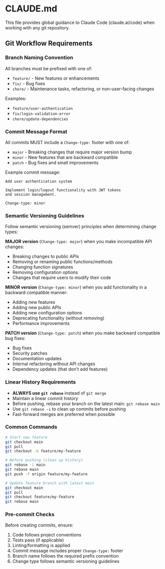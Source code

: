 # CLAUDE.md

This file provides global guidance to Claude Code (claude.ai/code) when working with any git repository.

## Git Workflow Requirements

### Branch Naming Convention
All branches must be prefixed with one of:
- `feature/` - New features or enhancements
- `fix/` - Bug fixes
- `chore/` - Maintenance tasks, refactoring, or non-user-facing changes

Examples:
- `feature/user-authentication`
- `fix/login-validation-error`
- `chore/update-dependencies`

### Commit Message Format
All commits MUST include a `Change-type:` footer with one of:
- `major` - Breaking changes that require major version bump
- `minor` - New features that are backward compatible
- `patch` - Bug fixes and small improvements

Example commit message:
```
Add user authentication system

Implement login/logout functionality with JWT tokens
and session management.

Change-type: minor
```

### Semantic Versioning Guidelines
Follow semantic versioning (semver) principles when determining change types:

**MAJOR version** (`Change-type: major`) when you make incompatible API changes:
- Breaking changes to public APIs
- Removing or renaming public functions/methods
- Changing function signatures
- Removing configuration options
- Changes that require users to modify their code

**MINOR version** (`Change-type: minor`) when you add functionality in a backward compatible manner:
- Adding new features
- Adding new public APIs
- Adding new configuration options
- Deprecating functionality (without removing)
- Performance improvements

**PATCH version** (`Change-type: patch`) when you make backward compatible bug fixes:
- Bug fixes
- Security patches
- Documentation updates
- Internal refactoring without API changes
- Dependency updates (that don't add features)

### Linear History Requirements
- **ALWAYS use `git rebase`** instead of `git merge`
- Maintain a linear commit history
- Before pushing, rebase your branch on the latest main: `git rebase main`
- Use `git rebase -i` to clean up commits before pushing
- Fast-forward merges are preferred when possible

### Common Commands
```bash
# Start new feature
git checkout main
git pull
git checkout -b feature/my-feature

# Before pushing (clean up history)
git rebase -i main
git rebase main
git push -f origin feature/my-feature

# Update feature branch with latest main
git checkout main
git pull
git checkout feature/my-feature
git rebase main
```

### Pre-commit Checks
Before creating commits, ensure:
1. Code follows project conventions
2. Tests pass (if applicable)
3. Linting/formatting is applied
4. Commit message includes proper `Change-type:` footer
5. Branch name follows the required prefix convention
6. Change type follows semantic versioning guidelines